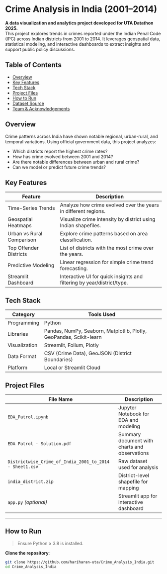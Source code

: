 # Crime Analysis in India (2001–2014)

**A data visualization and analytics project developed for UTA Datathon 2025.**  
This project explores trends in crimes reported under the Indian Penal Code (IPC) across Indian districts from 2001 to 2014. It leverages geospatial data, statistical modeling, and interactive dashboards to extract insights and support public policy discussions.

## Table of Contents

- [Overview](#overview)
- [Key Features](#key-features)
- [Tech Stack](#tech-stack)
- [Project Files](#project-files)
- [How to Run](#how-to-run)
- [Dataset Source](#dataset-source)
- [Team & Acknowledgements](#team--acknowledgements)

## Overview

Crime patterns across India have shown notable regional, urban-rural, and temporal variations. Using official government data, this project analyzes:

- Which districts report the highest crime rates?
- How has crime evolved between 2001 and 2014?
- Are there notable differences between urban and rural crime?
- Can we model or predict future crime trends?

## Key Features

| Feature                        | Description                                                                 |
|-------------------------------|-----------------------------------------------------------------------------|
| Time-Series Trends         | Analyze how crime evolved over the years in different regions.              |
| Geospatial Heatmaps        | Visualize crime intensity by district using Indian shapefiles.             |
| Urban vs Rural Comparison | Explore crime patterns based on area classification.                       |
| Top Offender Districts     | List of districts with the most crime over the years.                      |
| Predictive Modeling        | Linear regression for simple crime trend forecasting.                      |
| Streamlit Dashboard        | Interactive UI for quick insights and filtering by year/district/type.     |

## Tech Stack

| Category       | Tools Used                                                                 |
|----------------|----------------------------------------------------------------------------|
| Programming    | Python                                                                     |
| Libraries      | Pandas, NumPy, Seaborn, Matplotlib, Plotly, GeoPandas, Scikit-learn        |
| Visualization  | Streamlit, Folium, Plotly                                                  |
| Data Format    | CSV (Crime Data), GeoJSON (District Boundaries)                            |
| Platform       | Local or Streamlit Cloud                                                   |

## Project Files

| File Name                                  | Description                                                 |
|-------------------------------------------|-------------------------------------------------------------|
| `EDA_Patrol.ipynb`                        | Jupyter Notebook for EDA and modeling                       |
| `EDA Patrol - Solution.pdf`               | Summary document with charts and observations               |
| `Districtwise_Crime_of_India_2001_to_2014 - Sheet1.csv` | Raw dataset used for analysis               |
| `india_district.zip`                      | District-level shapefile for mapping                        |
| `app.py` *(optional)*                     | Streamlit app for interactive dashboard                     |

---

## How to Run

> Ensure Python ≥ 3.8 is installed.

**Clone the repository**:
   ```bash
   git clone https://github.com/hariharan-uta/Crime_Analysis_India.git
   cd Crime_Analysis_India
